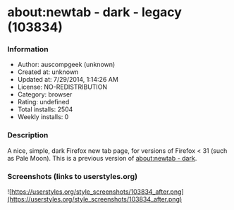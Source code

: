 # about:newtab - dark - legacy (103834)

### Information
- Author: auscompgeek (unknown)
- Created at: unknown
- Updated at: 7/29/2014, 1:14:26 AM
- License: NO-REDISTRIBUTION
- Category: browser
- Rating: undefined
- Total installs: 2504
- Weekly installs: 0


### Description
A nice, simple, dark Firefox new tab page, for versions of Firefox < 31 (such as Pale Moon). This is a previous version of <a href="/styles/95706/about-newtab-dark">about:newtab - dark</a>.


### Screenshots (links to userstyles.org)
![https://userstyles.org/style_screenshots/103834_after.png](https://userstyles.org/style_screenshots/103834_after.png)



